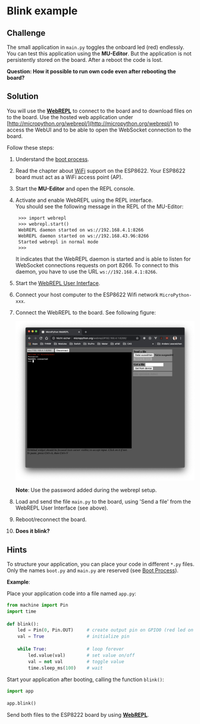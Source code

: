 # Blink example

## Challenge

The small application in `main.py` toggles the onboard led (red) endlessly. You can test this application using the **MU-Editor**. But the application is not persistently stored on the board. After a reboot the code is lost.

**Question: How it possible to run own code even after rebooting the board?**

## Solution

You will use the [**WebREPL**](https://docs.micropython.org/en/latest/esp8266/quickref.html#webrepl-web-browser-interactive-prompt) to connect to the board and to download files on to the board. Use the hosted web application under [http://micropython.org/webrepl/](http://micropython.org/webrepl/) to access the WebUI and to be able to open the WebSocket connection to the board.

Follow these steps:

1. Understand the [boot process](https://docs.micropython.org/en/latest/esp8266/general.html#boot-process).

2. Read the chapter about [WiFi](https://docs.micropython.org/en/latest/esp8266/tutorial/intro.html#wifi) support on the ESP8622. Your ESP8622 board must act as a WiFi access point (AP).

3. Start the **MU-Editor** and open the REPL console.

4. Activate and enable WebREPL using the REPL interface.   
   You should see the following message in the REPL of the MU-Editor: 

   ```
    >>> import webrepl
    >>> webrepl.start()
    WebREPL daemon started on ws://192.168.4.1:8266
    WebREPL daemon started on ws://192.168.43.96:8266
    Started webrepl in normal mode
    >>> 
   ```

   It indicates that the WebREPL daemon is started and is able to listen for WebSocket connections requests on port 8266. To connect to this daemon, you have to use the URL `ws://192.168.4.1:8266`.

5. Start the [WebREPL User Interface](http://micropython.org/webrepl/).

6. Connect your host computer to the ESP8622 Wifi network `MicroPython-xxx`. 

7. Connect the WebREPL to the board. See following figure:

    <img src="blink-webrepl.png">

    **Note**: Use the password added during the webrepl setup.

8. Load and send the file `main.py` to the board, using 'Send a file' from the WebREPL User Interface (see above).

9. Reboot/reconnect the board. 

10. **Does it blink?**

## Hints

To structure your application, you can place your code in different `*.py` files. Only the names `boot.py` and `main.py` are reserved (see [Boot Process](https://docs.micropython.org/en/latest/esp8266/general.html#boot-process)).

**Example**: 

Place your application code into a file named `app.py`:

```python
from machine import Pin
import time

def blink():
    led = Pin(0, Pin.OUT)     # create output pin on GPIO0 (red led on board!)
    val = True                # initialize pin

    while True:               # loop forever
        led.value(val)        # set value on/off
        val = not val         # toggle value
        time.sleep_ms(100)    # wait
```

Start your application after booting, calling the function `blink()`:

```python
import app

app.blink()
```

Send both files to the ESP8222 board by using [**WebREPL**](https://docs.micropython.org/en/latest/esp8266/quickref.html#webrepl-web-browser-interactive-prompt).
